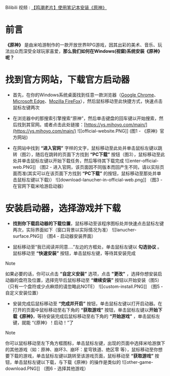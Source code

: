 Bilibili 视频 : [【鸣潮老片】使用笔记本安装《原神》](https://www.bilibili.com/video/BV1VS411A7Kg/)

# 前言

**《原神》** 是由米哈游制作的一款开放世界RPG游戏，因其出彩的美术、音乐、玩法出众而深受全球玩家喜爱，**那么我们如何在Windows(视窗)系统安装《原神》呢？**


# 找到官方网站，下载官方启动器



- 首先，在你的Windows系统桌面找到任意一款浏览器（[Google Chrome](https://googlechrome-cn.com/)、[Microsoft Edge](https://www.microsoft.com/zh-cn/edge/download)、[Mozilla FireFox](https://www.mozilla.org/zh-CN/firefox/new/)），然后鼠标移动至此快捷方式，快速点击鼠标左键两次

- 在浏览器中的那搜索引擎搜索“原神”，然后单击键盘的回车键以开始搜索，然后找到其官网。或者点击此处链接：[https://ys.mihoyo.com/main/](https://ys.mihoyo.com/main/)  ![[official-website.PNG]] (图1 - 《原神》官方网站)

- 在网站中找到 **“进入官网”** 字样的文字，鼠标移动至此处并单击鼠标左键以跳转（图2），随后在跳转的页面下方找到 **“PC下载”** 按钮（图3），鼠标移动至此处并单击鼠标左键以开始下载任务，然后等待其下载完成 ![[enter-official-web.PNG]] （图2 - 进入官网，该页面因不同版本而回产生不同，请以实际页面而准(其实可以在该页面下方找到 **“PC下载”** 的按钮，鼠标移动至那处并单击鼠标左键以下载)） ![[download-lanucher-in-official-web.png]] （图3 - 在官网下载米哈游启动器）



# 安装启动器，选择游戏并下载

- **找到你下载启动器的下载位置**，鼠标移动至该程序图标处并快速点击鼠标左键两次，实际界面如下（窗口背景以实际情况为准） ![[lanucher-surface.PNG]] （图4 - 启动器安装界面）

- 鼠标移动至“我已阅读并同意....”左边的方框处，单击鼠标左键以 **勾选协议** 。鼠标移动至 **“快速安装”** 按钮，单击鼠标左键，等待其安装完成
> [!NOTE]
> 如果必要的话，你可以点击 **“自定义安装”** 选项，点击 **"更改"** ，选择你想安装启动器的盘符及位置，选择完毕后鼠标移动至 **“继续安装”** 按钮以开始安装（图5）（只有一个盘符或少点麻烦的请忽略此NOTE） ![[custom-install.PNG]]  （图5 - 自定义安装位置）

- 安装完成后鼠标移动至 **“完成并开启”** 按钮，单击鼠标左键以打开启动器。在打开的页面中鼠标移动至右下角的 **“获取游戏”** 按钮，单击鼠标左键以**开始下载《原神》**，等待安装完成后鼠标移动至右下角的 **“开始游戏”** ，单击鼠标左键，就能 “《原神》！启动！”了 
> [!NOTE]
> 你可以鼠标移动至左下角方框图标，单击鼠标左键，出现的页面中选择米哈游旗下的其他游戏（如：原神、崩坏3、崩坏：星穹铁道、绝区零 等），鼠标移动至你想要下载的游戏，单击鼠标左键以跳转至该游戏页面，鼠标移动至 **“获取游戏”** 按钮，单击鼠标左键以下载，与下载《原神》的操作是类似的 ![[other-game-download.PNG]] （图6 - 选择其他游戏）